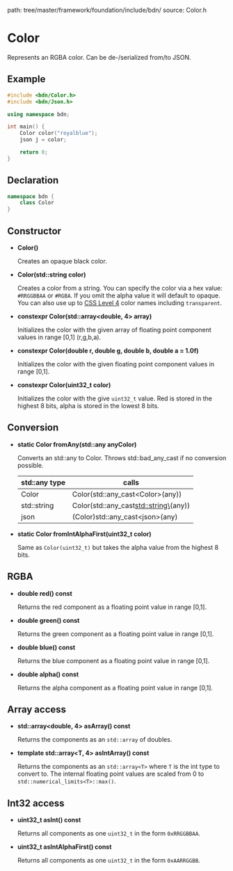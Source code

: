 path: tree/master/framework/foundation/include/bdn/
source: Color.h

# Color

Represents an RGBA color. Can be de-/serialized from/to JSON.


## Example

```C++
#include <bdn/Color.h>
#include <bdn/Json.h>

using namespace bdn;

int main() {
	Color color("royalblue");
	json j = color;

	return 0;
}
```

## Declaration

```C++
namespace bdn {
	class Color
}
```

## Constructor

* **Color()**

	Creates an opaque black color.

* **Color(std::string color)**

	Creates a color from a string. You can specify the color via a hex value: `#RRGGBBAA` or `#RGBA`.
	If you omit the alpha value it will default to opaque. You can also use up to [CSS Level 4](https://developer.mozilla.org/en-US/docs/Web/CSS/color_value#Color_keywords) color names including `transparent`.

* **constexpr Color(std::array<double, 4> array)**

	Initializes the color with the given array of floating point component values in range [0,1] (r,g,b,a).

* **constexpr Color(double r, double g, double b, double a = 1.0f)**

	Initializes the color with the given floating point component values in range [0,1].

* **constexpr Color(uint32_t color)**

	Initializes the color with the give `uint32_t` value. Red is stored in the highest 8 bits, alpha is stored in the lowest 8 bits.


## Conversion

* **static Color fromAny(std::any anyColor)**

	Converts an std::any to Color. Throws std::bad_any_cast if no conversion possible.

	| std::any type  | calls |
	|---|---|
	| Color  | Color(std::any_cast<Color\>(any))  |
	| std::string | Color(std::any_cast<std::string\>(any)) |
	| json  | (Color)std::any_cast<json\>(any)  |

* **static Color fromIntAlphaFirst(uint32_t color)**

	Same as `Color(uint32_t)` but takes the alpha value from the highest 8 bits.

## RGBA

* **double red() const**

	Returns the red component as a floating point value in range [0,1].

* **double green() const**

	Returns the green component as a floating point value in range [0,1].

* **double blue() const**

	Returns the blue component as a floating point value in range [0,1].

* **double alpha() const**

	Returns the alpha component as a floating point value in range [0,1].

## Array access

* **std::array<double, 4> asArray() const**

	Returns the components as an `std::array` of doubles.

* **template <class T> std::array<T, 4> asIntArray() const**

	Returns the components as an `std::array<T>` where `T` is the int type to convert to. The internal floating point values are scaled from 0 to `std::numerical_limits<T>::max()`.

## Int32 access

* **uint32_t asInt() const** 

	Returns all components as one `uint32_t` in the form `0xRRGGBBAA`.

* **uint32_t asIntAlphaFirst() const**

	Returns all components as one `uint32_t` in the form `0xAARRGGBB`.
